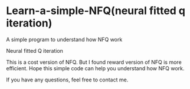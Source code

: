# Learn-a-simple-NFQ(neural fitted q iteration)
A simple program to understand how NFQ work

Neural fitted Q iteration

This is a cost version of NFQ.
But I found reward version of NFQ is more efficient.
Hope this simple code can help you understand how NFQ work.

If you have any questions, feel free to contact me.
